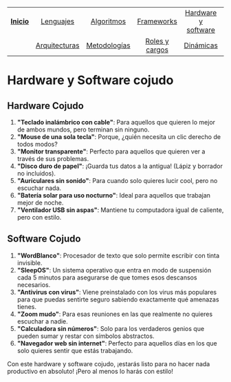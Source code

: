 <div align=center>

||||||||
|:-:|:-:|:-:|:-:|:-:|:-:|:-:|
|[**Inicio**](README.md)|[Lenguajes](lenguajeProgramacionCojudos.md)|[Algoritmos](algoritmosCojudos.md)|[Frameworks](frameworksCojudos.md)|[Hardware y software](hardwareSoftwareCojudo.md)
||[Arquitecturas](arquitecturasCojudas.md)|[Metodologías](metodologiasCojudas.md)|[Roles y cargos](rolesCojudos.md)|[Dinámicas](dinamicasCojudas.md)|[Actitudes motivacionales](actitudesMotivacionalesCojudas.md)|*[Excusas](excusasCojudas.md)*|

</div>

# Hardware y Software cojudo

## Hardware Cojudo

1. **"Teclado inalámbrico con cable"**: Para aquellos que quieren lo mejor de ambos mundos, pero terminan sin ninguno.
1. **"Mouse de una sola tecla"**: Porque, ¿quién necesita un clic derecho de todos modos?
1. **"Monitor transparente"**: Perfecto para aquellos que quieren ver a través de sus problemas.
1. **"Disco duro de papel"**: ¡Guarda tus datos a la antigua! (Lápiz y borrador no incluidos).
1. **"Auriculares sin sonido"**: Para cuando solo quieres lucir cool, pero no escuchar nada.
1. **"Batería solar para uso nocturno"**: Ideal para aquellos que trabajan mejor de noche.
1. **"Ventilador USB sin aspas"**: Mantiene tu computadora igual de caliente, pero con estilo.

## Software Cojudo

1. **"WordBlanco"**: Procesador de texto que solo permite escribir con tinta invisible.
1. **"SleepOS"**: Un sistema operativo que entra en modo de suspensión cada 5 minutos para asegurarse de que tomes esos descansos necesarios.
1. **"Antivirus con virus"**: Viene preinstalado con los virus más populares para que puedas sentirte seguro sabiendo exactamente qué amenazas tienes.
1. **"Zoom mudo"**: Para esas reuniones en las que realmente no quieres escuchar a nadie.
1. **"Calculadora sin números"**: Solo para los verdaderos genios que pueden sumar y restar con símbolos abstractos.
1. **"Navegador web sin internet"**: Perfecto para aquellos días en los que solo quieres sentir que estás trabajando.

Con este hardware y software cojudo, ¡estarás listo para no hacer nada productivo en absoluto! ¡Pero al menos lo harás con estilo!